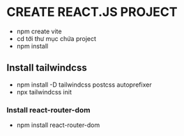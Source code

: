 # CREATE REACT.JS PROJECT

- npm create vite
- cd tới thư mục chứa project
- npm install

## Install tailwindcss

- npm install -D tailwindcss postcss autoprefixer
- npx tailwindcss init

### Install react-router-dom

- npm install react-router-dom
